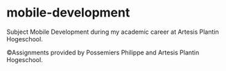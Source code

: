 # mobile-development
Subject Mobile Development during my academic career at Artesis Plantin Hogeschool.


©Assignments provided by Possemiers Philippe and Artesis Plantin Hogeschool.


